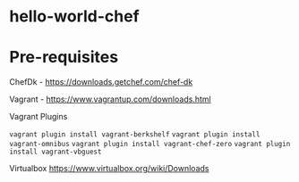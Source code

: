 # hello-world-chef

# Pre-requisites

ChefDk - https://downloads.getchef.com/chef-dk
  
Vagrant - https://www.vagrantup.com/downloads.html
  
Vagrant Plugins

  ```vagrant plugin install vagrant-berkshelf```
  ```vagrant plugin install vagrant-omnibus```
  ```vagrant plugin install vagrant-chef-zero```
  ```vagrant plugin install vagrant-vbguest```
  
Virtualbox
  https://www.virtualbox.org/wiki/Downloads

